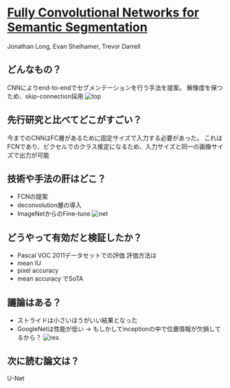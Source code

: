 # [Fully Convolutional Networks for Semantic Segmentation](https://people.eecs.berkeley.edu/~jonlong/long_shelhamer_fcn.pdf)
Jonathan Long, Evan Shelhamer, Trevor Darrell

## どんなもの？
CNNによりend-to-endでセグメンテーションを行う手法を提案。
解像度を保つため、skip-connection採用
![top](./img/13.1.png)

## 先行研究と比べてどこがすごい？
今までのCNNはFC層があるために固定サイズで入力する必要があった。
これはFCNであり、ピクセルでのクラス推定になるため、入力サイズと同一の画像サイズで出力が可能

## 技術や手法の肝はどこ？
* FCNの提案
* deconvolution層の導入
* ImageNetからのFine-tune
![net](./img/13.2.png)

## どうやって有効だと検証したか？
* Pascal VOC 2011データセットでの評価
評価方法は
* mean IU
* pixel accuracy
* mean accuracy
でSoTA

## 議論はある？
* ストライドは小さいほうがいい結果となった
* GoogleNetは性能が低い -> もしかしてinceptionの中で位置情報が欠損してるから？
![res](./img/13.3.png)
## 次に読む論文は？
U-Net
